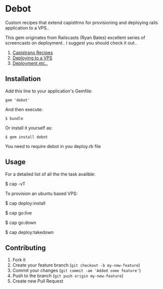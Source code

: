 # Debot

Custom recipes that extend capisttrno for provisioning and deploying rails application to a VPS..

This gem originates from Railscasts (Ryan Bates) excellent series of screencasts on deployment.. I
 suggest you should check it out..

1. [Capistrano Recipes](http://railscasts.com/episodes/337-capistrano-recipes)
2. [Deploying to a VPS](http://railscasts.com/episodes/335-deploying-to-a-vps)
3. [Deployment etc..](http://railscasts.com/?tag_id=21)

## Installation

Add this line to your application's Gemfile:

    gem 'debot'

And then execute:

    $ bundle

Or install it yourself as:

    $ gem install debot

You need to require debot in you deploy.rb file

## Usage
For a detailed list of all the the task availble:

$ cap -vT

To provision an ubuntu based VPS:

$ cap deploy:install

$ cap go:live

$ cap go:down

$ cap deploy:takedown

## Contributing

1. Fork it
2. Create your feature branch (`git checkout -b my-new-feature`)
3. Commit your changes (`git commit -am 'Added some feature'`)
4. Push to the branch (`git push origin my-new-feature`)
5. Create new Pull Request
